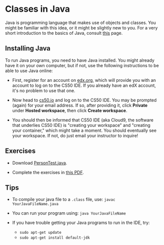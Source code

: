 # Classes in Java

Java is programming language that makes use of objects and classes. You might be familiar with this idea, or it might be slightly new to you. For a very short introduction to the basics of Java, consult [this](http://docs.oracle.com/javase/tutorial/java/concepts/index.html) page.

## Installing Java

To run Java programs, you need to have Java installed. You might already have it on your own computer, but if not, use the following instructions to be able to use Java online:

- First, register for an account on [edx.org](https://edx.org), which will provide you with an account to log on to the CS50 IDE. If you already have an edX account, it's no problem to use that one.

- Now head to [cs50.io](https://cs50.io) and log on to the CS50 IDE. You may be prompted (again) for your email address. If so, after providing it, click **Private** under **Hosted workspace**, then click **Create workspace**.

- You should then be informed that CS50 IDE (aka Cloud9, the software that underlies CS50 IDE) is "creating your workspace" and "creating your container," which might take a moment. You should eventually see your workspace. If not, do just email your instructor to inquire!

## Exercises

- Download [PersonTest.java](PersonTest.java).

- Complete the exercises in [this PDF](q2.pdf).


## Tips

- To compile your java file to a `.class` file, use: `javac YourJavaFileName.java`

- You can run your program using: `java YourJavaFileName`

- If you have trouble getting your Java programs to run in the IDE, try:
	- `sudo apt-get update`
	- `sudo apt-get install default-jdk`
